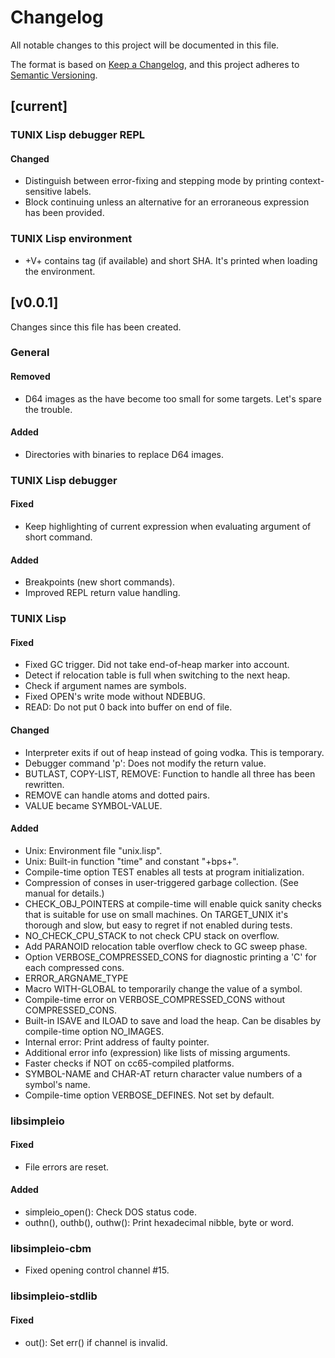 # Changelog

All notable changes to this project will be documented in
this file.

The format is based on
[Keep a Changelog](https://keepachangelog.com/en/1.1.0/),
and this project adheres to
[Semantic Versioning](https://semver.org/spec/v2.0.0.html).

## [current]

### TUNIX Lisp debugger REPL

#### Changed

- Distinguish between error-fixing and stepping mode by
  printing context-sensitive labels.
- Block continuing unless an alternative for an erroraneous
  expression has been provided.

### TUNIX Lisp environment

- +V+ contains tag (if available) and short SHA.  It's
  printed when loading the environment.

## [v0.0.1]

Changes since this file has been created.

### General

#### Removed

- D64 images as the have become too small for some targets.
  Let's spare the trouble.

#### Added

- Directories with binaries to replace D64 images.

### TUNIX Lisp debugger

#### Fixed

- Keep highlighting of current expression when evaluating
  argument of short command.

#### Added

- Breakpoints (new short commands).
- Improved REPL return value handling.

### TUNIX Lisp

#### Fixed

- Fixed GC trigger.  Did not take end-of-heap marker into
  account.
- Detect if relocation table is full when switching to the
  next heap.
- Check if argument names are symbols.
- Fixed OPEN's write mode without NDEBUG.
- READ: Do not put 0 back into buffer on end of file.

#### Changed

- Interpreter exits if out of heap instead of going vodka.
  This is temporary.
- Debugger command 'p': Does not modify the return value.
- BUTLAST, COPY-LIST, REMOVE: Function to handle all three
  has been rewritten.
- REMOVE can handle atoms and dotted pairs.
- VALUE became SYMBOL-VALUE.

#### Added

- Unix: Environment file "unix.lisp".
- Unix: Built-in function "time" and constant "+bps+".
- Compile-time option TEST enables all tests at program
  initialization.
- Compression of conses in user-triggered garbage
  collection.  (See manual for details.)
- CHECK\_OBJ\_POINTERS at compile-time will enable quick
  sanity checks that is suitable for use on small machines.
  On TARGET\_UNIX it's thorough and slow, but easy to regret
  if not enabled during tests.
- NO\_CHECK\_CPU\_STACK to not check CPU stack on overflow.
- Add PARANOID relocation table overflow check to GC sweep
  phase.
- Option VERBOSE\_COMPRESSED\_CONS for diagnostic printing a
  'C' for each compressed cons.
- ERROR\_ARGNAME\_TYPE
- Macro WITH-GLOBAL to temporarily change the value of a
  symbol.
- Compile-time error on VERBOSE\_COMPRESSED\_CONS without
  COMPRESSED\_CONS.
- Built-in ISAVE and ILOAD to save and load the heap.  Can
  be disables by compile-time option NO\_IMAGES.
- Internal error: Print address of faulty pointer.
- Additional error info (expression) like lists of missing
  arguments.
- Faster checks if NOT on cc65-compiled platforms.
- SYMBOL-NAME and CHAR-AT return character value numbers of
  a symbol's name.
- Compile-time option VERBOSE\_DEFINES.  Not set by
  default.

### libsimpleio

#### Fixed

- File errors are reset.

#### Added

- simpleio\_open(): Check DOS status code.
- outhn(), outhb(), outhw(): Print hexadecimal nibble, byte
  or word.

### libsimpleio-cbm

- Fixed opening control channel #15.

### libsimpleio-stdlib

#### Fixed

- out(): Set err() if channel is invalid.
